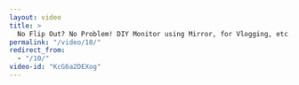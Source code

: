 ```yaml
---
layout: video
title: >
  No Flip Out? No Problem! DIY Monitor using Mirror, for Vlogging, etc.
permalink: "/video/10/"
redirect_from:
  - "/10/"
video-id: "KcG6a2DEXog"
---
```

